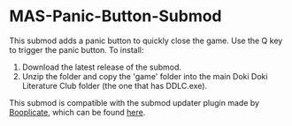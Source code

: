 # MAS-Panic-Button-Submod

This submod adds a panic button to quickly close the game. Use the Q key to trigger the panic button. To install:

1. Download the latest release of the submod.
2. Unzip the folder and copy the 'game' folder into the main Doki Doki Literature Club folder (the one that has DDLC.exe).

This submod is compatible with the submod updater plugin made by [Booplicate](https://github.com/Booplicate), which can be found [here](https://github.com/Booplicate/MAS-Submods-SubmodUpdaterPlugin).
